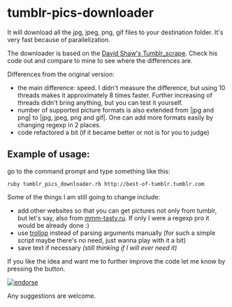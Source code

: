 tumblr-pics-downloader
======================

It will download all the jpg, jpeg, png, gif files to your destination folder. 
It's very fast because of parallelization.

The downloader is based on the [David Shaw's Tumblr_scrape](https://github.com/davidshaw/Tumblr-Scrape).
Check his code out and compare to mine to see where the differences are.

Differences from the original version:
* the main difference: speed. I didn't measure the difference, but using 10 threads makes it approximately 8 times faster. Further increasing of threads didn't bring anything, but you can test it yourself.
* number of supported picture formats is also extended from |jpg and png| to |jpg, jpeg, png and gif|. 
One can add more formats easily by changing regexp in 2 places.
* code refactored a bit (if it became better or not is for you to judge)

## Example of usage:

go to the command prompt and type something like this:

    ruby tumblr_pics_downloader.rb http://best-of-tumblr.tumblr.com

Some of the things I am still going to change include:

* add other websites so that you can get pictures not only from tumblr, but let's say, also from [mmm-tasty.ru](http://mmm-tasty.ru).
If only I were a regexp pro it would be already done :)
* use [trollop](http://trollop.rubyforge.org) instead of parsing arguments manually (for such a simple script maybe there's no need, just wanna play with it a bit)
* save text if necessary *(still thinking if I will ever need it)*

If you like the idea and want me to further improve the code let me know by pressing the button.

[![endorse](https://api.coderwall.com/outta/endorsecount.png)](https://coderwall.com/outta)

Any suggestions are welcome.
